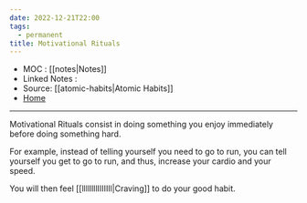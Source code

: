 ```yaml
---
date: 2022-12-21T22:00
tags:
  - permanent
title: Motivational Rituals
---
```

- MOC : [[notes|Notes]]
- Linked Notes : 
- Source: [[atomic-habits|Atomic Habits]]
- [Home](https://misudashi.ga/)
----------
Motivational Rituals consist in doing something you enjoy immediately before doing something hard. 

For example, instead of telling yourself you need to go to run, you can tell yourself you get to go to run, and thus, increase your cardio and your speed.

You will then feel [[llllllllIIIIIIl|Craving]] to do your good habit.